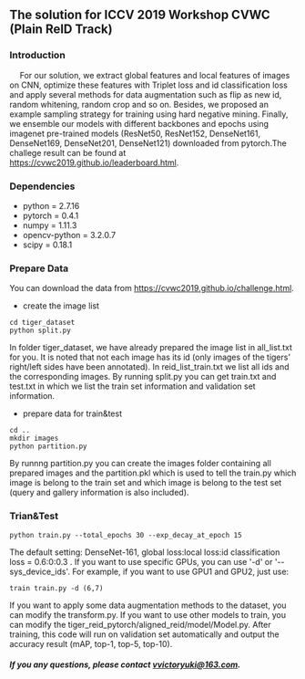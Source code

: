 ## The solution for ICCV 2019 Workshop CVWC (Plain ReID Track)

### Introduction 
&ensp;&ensp; For our solution, we extract global features and local features of images on CNN, optimize these features with Triplet loss and id classification loss and apply several methods for data augmentation such as flip as new id, random whitening, random crop and so on. Besides, we proposed an example sampling strategy for training using hard negative mining. Finally, we ensemble our models with different backbones and epochs using imagenet pre-trained models (ResNet50, ResNet152, DenseNet161, DenseNet169, DenseNet201, DenseNet121) downloaded from pytorch.The challege result can be found at https://cvwc2019.github.io/leaderboard.html.

### Dependencies
- python = 2.7.16
- pytorch = 0.4.1
- numpy = 1.11.3
- opencv-python = 3.2.0.7
- scipy = 0.18.1

### Prepare Data
You can download the data from https://cvwc2019.github.io/challenge.html.

- create the image list
```
cd tiger_dataset
python split.py
```
In folder tiger_dataset, we have already prepared the image list in all_list.txt for you. It is noted that not each image has its id (only images of the tigers' right/left sides have been annotated). In reid_list_train.txt we list all ids and the corresponding images. By running split.py you can get train.txt and test.txt in which we list the train set information and validation set information.

- prepare data for train&test
```
cd ..
mkdir images
python partition.py
```
By runnng partition.py you can create the images folder containing all prepared images and the partition.pkl which is used to tell the train.py which image is belong to the train set and which image is belong to the test set (query and gallery information is also included).

### Trian&Test
```
python train.py --total_epochs 30 --exp_decay_at_epoch 15
```
The default setting: DenseNet-161, global loss:local loss:id classification loss = 0.6:0:0.3 .
If you want to use specific GPUs, you can use '-d' or '--sys_device_ids'. For example, if you want to use GPU1 and GPU2, just use:
```
train train.py -d (6,7)
```
If you want to apply some data augmentation methods to the dataset, you can modify the transform.py. If you want to use other models to train, you can modify the tiger_reid_pytorch/aligned_reid/model/Model.py.
After training, this code will run on validation set automatically and output the accuracy result (mAP, top-1, top-5, top-10).

##### If you any questions, please contact vvictoryuki@163.com.



